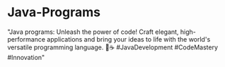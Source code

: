 # Java-Programs
"Java programs: Unleash the power of code! Craft elegant, high-performance applications and bring your ideas to life with the world's versatile programming language. 🚀☕ #JavaDevelopment #CodeMastery #Innovation"
